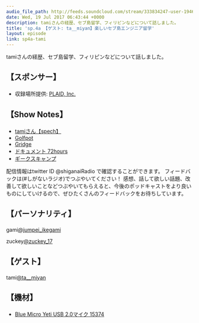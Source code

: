 ```yaml
---
audio_file_path: http://feeds.soundcloud.com/stream/333834247-user-194620696-sp4a-tami.mp3
date: Wed, 19 Jul 2017 06:43:44 +0000
description: tamiさんの経歴、セブ島留学、フィリピンなどについて話しました。
title: 'sp.4a 【ゲスト: ta__miyan】楽しいセブ島エンジニア留学'
layout: episode
link: sp4a-tami
---
```


<p><span>tamiさんの経歴、セブ島留学、フィリピンなどについて話しました。</span></p>
<h2>
  <p>【スポンサー】</p>
</h2>
<ul>
    <li>収録場所提供: <a href="https://plaid.co.jp/" target="_blank">PLAID, Inc.</a></li>
</ul>
<h2>
  <p>【Show Notes】</p>
</h2>
<ul>
  <li><a href="https://spech.me/tami" target="_blank">tamiさん【spech】</a></li>
  <li><a href="https://www.golfpot.net/" target="_blank">Golfpot</a></li>
  <li><a href="https://geechs.com/20160914_gridge/" target="_blank">Gridge</a></li>
  <li><a href="http://www4.nhk.or.jp/72hours/" target="_blank">ドキュメント 72hours</a></li>
  <li><a href="https://geechs.com/sp_geechscamp/" target="_blank">ギークスキャンプ</a></li>
</ul>
<p><span>
  配信情報はtwitter ID @shiganaiRadio で確認することができます。
  フィードバックは(#しがないラジオ)でつぶやいてください！
  感想、話して欲しい話題、改善して欲しいことなどつぶやいてもらえると、今後のポッドキャストをより良いものにしていけるので、ぜひたくさんのフィードバックをお待ちしています。
</span></p>
<h2>
  <p>【パーソナリティ】</p>
</h2>
<p><span>gami<a href="https://twitter.com/search?q=%40jumpei_ikegami&src=typd&lang=ja" target="_blank">@jumpei_ikegami</a></span></p>
<p><span>zuckey<a href="https://twitter.com/search?q=%40zuckey_17&src=typd&lang=ja" target="_blank">@zuckey_17</a></span></p>
<h2>
<p>【ゲスト】</p>
</h2>
<p><span>tami<a href="https://twitter.com/ta__miyan?lang=ja" target="_blank">@ta__miyan</a></span></p>
<h2>
  <p>【機材】</p>
</h2>
<ul>
    <li><a href="http://amzn.to/2tlkud3" target="_blank">Blue Micro Yeti USB 2.0マイク 15374</a></li>
</ul>
